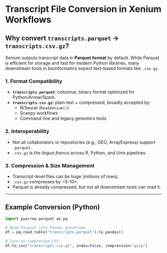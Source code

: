 # Transcript File Conversion in Xenium Workflows

## Why convert `transcripts.parquet` → `transcripts.csv.gz`?

Xenium outputs transcript data in **Parquet format** by default. While Parquet is efficient for storage and fast for modern Python libraries, many downstream tools in bioinformatics expect text-based formats like `.csv.gz`.

### 1. Format Compatibility
- **`transcripts.parquet`**: columnar, binary format optimized for Python/Arrow/Spark.
- **`transcripts.csv.gz`**: plain text + compressed, broadly accepted by:
  - R/Seurat (`ReadXenium()`)
  - Scanpy workflows
  - Command-line and legacy genomics tools

### 2. Interoperability
- Not all collaborators or repositories (e.g., GEO, ArrayExpress) support `.parquet`.
- `.csv.gz` is the *lingua franca* across R, Python, and Unix pipelines.

### 3. Compression & Size Management
- Transcript-level files can be huge (millions of rows).
- `.csv.gz` compresses by ~5–10×.
- Parquet is already compressed, but not all downstream tools can read it.

---

## Example Conversion (Python)

```python
import pyarrow.parquet as pq

# Read Parquet into Pandas DataFrame
df = pq.read_table("transcripts.parquet").to_pandas()

# Save as compressed CSV
df.to_csv("transcripts.csv.gz", index=False, compression="gzip")
